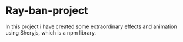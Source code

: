 # Ray-ban-project
In this project i have created some extraordinary effects and animation using Sheryjs, which is a npm library. 
